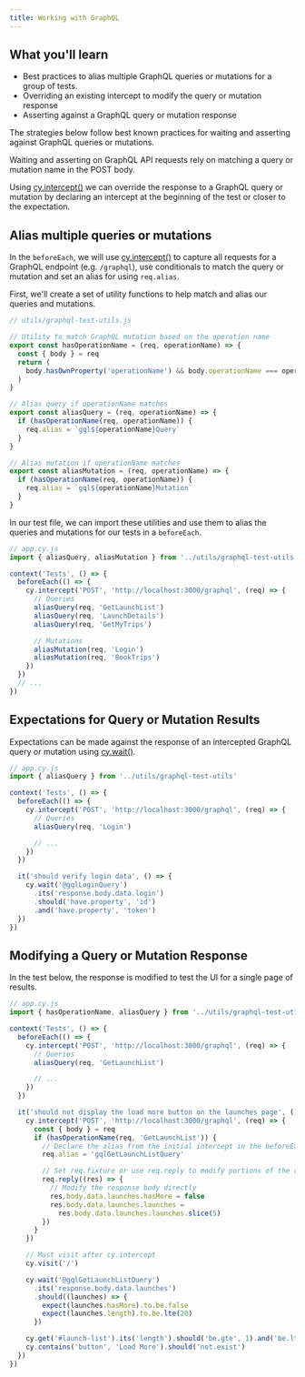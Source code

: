 ```yaml
---
title: Working with GraphQL
---
```


<Alert type="info">

## <Icon name="graduation-cap"></Icon> What you'll learn

- Best practices to alias multiple GraphQL queries or mutations for a group of
  tests.
- Overriding an existing intercept to modify the query or mutation response
- Asserting against a GraphQL query or mutation response

</Alert>

The strategies below follow best known practices for waiting and asserting
against GraphQL queries or mutations.

Waiting and asserting on GraphQL API requests rely on matching a query or
mutation name in the POST body.

Using [cy.intercept()](/api/commands/intercept) we can override the response to
a GraphQL query or mutation by declaring an intercept at the beginning of the
test or closer to the expectation.

## Alias multiple queries or mutations

In the `beforeEach`, we will use [cy.intercept()](/api/commands/intercept) to
capture all requests for a GraphQL endpoint (e.g. `/graphql`), use conditionals
to match the query or mutation and set an alias for using `req.alias`.

First, we'll create a set of utility functions to help match and alias our
queries and mutations.

```js
// utils/graphql-test-utils.js

// Utility to match GraphQL mutation based on the operation name
export const hasOperationName = (req, operationName) => {
  const { body } = req
  return (
    body.hasOwnProperty('operationName') && body.operationName === operationName
  )
}

// Alias query if operationName matches
export const aliasQuery = (req, operationName) => {
  if (hasOperationName(req, operationName)) {
    req.alias = `gql${operationName}Query`
  }
}

// Alias mutation if operationName matches
export const aliasMutation = (req, operationName) => {
  if (hasOperationName(req, operationName)) {
    req.alias = `gql${operationName}Mutation`
  }
}
```

In our test file, we can import these utilities and use them to alias the
queries and mutations for our tests in a `beforeEach`.

```js
// app.cy.js
import { aliasQuery, aliasMutation } from '../utils/graphql-test-utils'

context('Tests', () => {
  beforeEach(() => {
    cy.intercept('POST', 'http://localhost:3000/graphql', (req) => {
      // Queries
      aliasQuery(req, 'GetLaunchList')
      aliasQuery(req, 'LaunchDetails')
      aliasQuery(req, 'GetMyTrips')

      // Mutations
      aliasMutation(req, 'Login')
      aliasMutation(req, 'BookTrips')
    })
  })
  // ...
})
```

## Expectations for Query or Mutation Results

Expectations can be made against the response of an intercepted GraphQL query or
mutation using [cy.wait()](/api/commands/wait).

```js
// app.cy.js
import { aliasQuery } from '../utils/graphql-test-utils'

context('Tests', () => {
  beforeEach(() => {
    cy.intercept('POST', 'http://localhost:3000/graphql', (req) => {
      // Queries
      aliasQuery(req, 'Login')

      // ...
    })
  })

  it('should verify login data', () => {
    cy.wait('@gqlLoginQuery')
      .its('response.body.data.login')
      .should('have.property', 'id')
      .and('have.property', 'token')
  })
})
```

## Modifying a Query or Mutation Response

In the test below, the response is modified to test the UI for a single page of
results.

```js
// app.cy.js
import { hasOperationName, aliasQuery } from '../utils/graphql-test-utils'

context('Tests', () => {
  beforeEach(() => {
    cy.intercept('POST', 'http://localhost:3000/graphql', (req) => {
      // Queries
      aliasQuery(req, 'GetLaunchList')

      // ...
    })
  })

  it('should not display the load more button on the launches page', () => {
    cy.intercept('POST', 'http://localhost:3000/graphql', (req) => {
      const { body } = req
      if (hasOperationName(req, 'GetLaunchList')) {
        // Declare the alias from the initial intercept in the beforeEach
        req.alias = 'gqlGetLaunchListQuery'

        // Set req.fixture or use req.reply to modify portions of the response
        req.reply((res) => {
          // Modify the response body directly
          res.body.data.launches.hasMore = false
          res.body.data.launches.launches =
            res.body.data.launches.launches.slice(5)
        })
      }
    })

    // Must visit after cy.intercept
    cy.visit('/')

    cy.wait('@gqlGetLaunchListQuery')
      .its('response.body.data.launches')
      .should((launches) => {
        expect(launches.hasMore).to.be.false
        expect(launches.length).to.be.lte(20)
      })

    cy.get('#launch-list').its('length').should('be.gte', 1).and('be.lt', 20)
    cy.contains('button', 'Load More').should('not.exist')
  })
})
```
